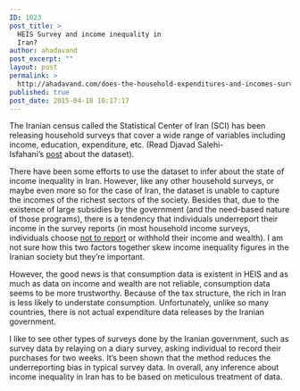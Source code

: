 ```yaml
---
ID: 1023
post_title: >
  HEIS Survey and income inequality in
  Iran?
author: ahadavand
post_excerpt: ""
layout: post
permalink: >
  http://ahadavand.com/does-the-household-expenditures-and-incomes-survey-heis-tell-us-anything-about-income-inequality-in-iran/
published: true
post_date: 2015-04-18 10:17:17
---
```

<p class="font_8">The Iranian census called the Statistical Center of Iran (SCI) has been releasing household surveys that cover a wide range of variables including income, education, expenditure, etc. (Read Djavad Salehi-Isfahani’s <a href="http://djavadsalehi.com/2014/07/03/micro-data-for-analysis-of-irans-economy/" target="_blank">post</a> about the dataset).</p>
<p class="font_8">There have been some efforts to use the dataset to infer about the state of income inequality in Iran. However, like any other household surveys, or maybe even more so for the case of Iran, the dataset is unable to capture the incomes of the richest sectors of the society. Besides that, due to the existence of large subsidies by the government (and the need-based nature of those programs), there is a tendency that individuals underreport their income in the survey reports (in most household income surveys, individuals choose <a href="http://www.amazon.com/Foreign-Government-Business-Handbook-Library/dp/0739783009" target="_blank">not to report</a> or withhold their income and wealth). I am not sure how this two factors together skew income inequality figures in the Iranian society but they’re important.</p>
<p class="font_8">However, the good news is that consumption data is existent in HEIS and as much as data on income and wealth are not reliable, consumption data seems to be more trustworthy. Because of the tax structure, the rich in Iran is less likely to understate consumption. Unfortunately, unlike so many countries, there is not actual expenditure data releases by the Iranian government.</p>
<p class="font_8">I like to see other types of surveys done by the Iranian government, such as survey data by relaying on a diary survey, asking individual to record their purchases for two weeks. It’s been shown that the method reduces the underreporting bias in typical survey data. In overall, any inference about income inequality in Iran has to be based on meticulous treatment of data.</p>